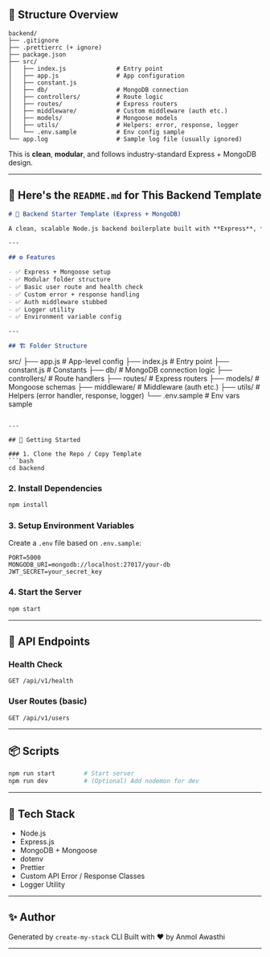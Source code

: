 

## 🧠 **Structure Overview**

```
backend/
├── .gitignore
├── .prettierrc (+ ignore)
├── package.json
├── src/
│   ├── index.js              # Entry point
│   ├── app.js                # App configuration
│   ├── constant.js
│   ├── db/                   # MongoDB connection
│   ├── controllers/          # Route logic
│   ├── routes/               # Express routers
│   ├── middleware/           # Custom middleware (auth etc.)
│   ├── models/               # Mongoose models
│   ├── utils/                # Helpers: error, response, logger
│   └── .env.sample           # Env config sample
└── app.log                   # Sample log file (usually ignored)
```

This is **clean**, **modular**, and follows industry-standard Express + MongoDB design.

---

## 📄 Here's the `README.md` for This Backend Template

```md
# 🧠 Backend Starter Template (Express + MongoDB)

A clean, scalable Node.js backend boilerplate built with **Express**, **MongoDB (Mongoose)**, and organized in a modular architecture. Perfect for APIs, microservices, or full-stack apps.

---

## ⚙️ Features

- ✅ Express + Mongoose setup
- ✅ Modular folder structure
- ✅ Basic user route and health check
- ✅ Custom error + response handling
- ✅ Auth middleware stubbed
- ✅ Logger utility
- ✅ Environment variable config

---

## 🏗 Folder Structure

```

src/
├── app.js              # App-level config
├── index.js            # Entry point
├── constant.js         # Constants
├── db/                 # MongoDB connection logic
├── controllers/        # Route handlers
├── routes/             # Express routers
├── models/             # Mongoose schemas
├── middleware/         # Middleware (auth etc.)
├── utils/              # Helpers (error handler, response, logger)
└── .env.sample         # Env vars sample

````

---

## 🚀 Getting Started

### 1. Clone the Repo / Copy Template
```bash
cd backend
````

### 2. Install Dependencies

```bash
npm install
```

### 3. Setup Environment Variables

Create a `.env` file based on `.env.sample`:

```env
PORT=5000
MONGODB_URI=mongodb://localhost:27017/your-db
JWT_SECRET=your_secret_key
```

### 4. Start the Server

```bash
npm start
```

---

## 🧪 API Endpoints

### Health Check

```
GET /api/v1/health
```

### User Routes (basic)

```
GET /api/v1/users
```

---

## 📦 Scripts

```bash
npm run start        # Start server
npm run dev          # (Optional) Add nodemon for dev
```

---

## 🧰 Tech Stack

* Node.js
* Express.js
* MongoDB + Mongoose
* dotenv
* Prettier
* Custom API Error / Response Classes
* Logger Utility

---

## ✨ Author

Generated by `create-my-stack` CLI
Built with ❤️ by Anmol Awasthi

---

```


